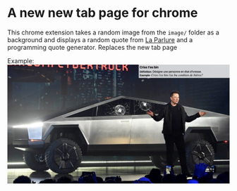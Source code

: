 # A new new tab page for chrome

This chrome extension takes a random image from the `image/` folder as a background and displays a random quote from [La Parlure](https://www.laparlure.com/) and a programming quote generator. Replaces the new tab page

Example:
![example](example.png)

